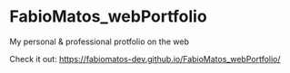 # FabioMatos_webPortfolio
My personal &amp; professional protfolio on the web

Check it out: https://fabiomatos-dev.github.io/FabioMatos_webPortfolio/
